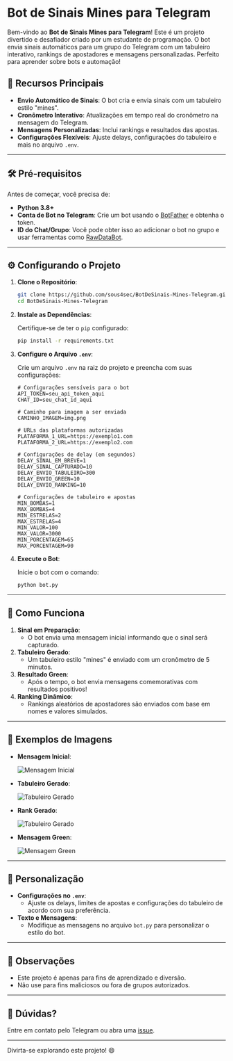 # Bot de Sinais Mines para Telegram

Bem-vindo ao **Bot de Sinais Mines para Telegram**! Este é um projeto divertido e desafiador criado por um estudante de programação. O bot envia sinais automáticos para um grupo do Telegram com um tabuleiro interativo, rankings de apostadores e mensagens personalizadas. Perfeito para aprender sobre bots e automação!

## 🚀 Recursos Principais

- **Envio Automático de Sinais**: O bot cria e envia sinais com um tabuleiro estilo "mines".
- **Cronômetro Interativo**: Atualizações em tempo real do cronômetro na mensagem do Telegram.
- **Mensagens Personalizadas**: Inclui rankings e resultados das apostas.
- **Configurações Flexíveis**: Ajuste delays, configurações do tabuleiro e mais no arquivo `.env`.

---

## 🛠️ Pré-requisitos

Antes de começar, você precisa de:

- **Python 3.8+**
- **Conta de Bot no Telegram**: Crie um bot usando o [BotFather](https://core.telegram.org/bots#botfather) e obtenha o token.
- **ID do Chat/Grupo**: Você pode obter isso ao adicionar o bot no grupo e usar ferramentas como [RawDataBot](https://t.me/RawDataBot).

---

## ⚙️ Configurando o Projeto

1. **Clone o Repositório**:

   ```bash
   git clone https://github.com/sous4sec/BotDeSinais-Mines-Telegram.git
   cd BotDeSinais-Mines-Telegram
   ```

2. **Instale as Dependências**:

   Certifique-se de ter o `pip` configurado:

   ```bash
   pip install -r requirements.txt
   ```

3. **Configure o Arquivo `.env`**:

   Crie um arquivo `.env` na raiz do projeto e preencha com suas configurações:

   ```env
   # Configurações sensíveis para o bot
   API_TOKEN=seu_api_token_aqui
   CHAT_ID=seu_chat_id_aqui

   # Caminho para imagem a ser enviada
   CAMINHO_IMAGEM=img.png

   # URLs das plataformas autorizadas
   PLATAFORMA_1_URL=https://exemplo1.com
   PLATAFORMA_2_URL=https://exemplo2.com

   # Configurações de delay (em segundos)
   DELAY_SINAL_EM_BREVE=1
   DELAY_SINAL_CAPTURADO=10
   DELAY_ENVIO_TABULEIRO=300
   DELAY_ENVIO_GREEN=10
   DELAY_ENVIO_RANKING=10

   # Configurações de tabuleiro e apostas
   MIN_BOMBAS=1
   MAX_BOMBAS=4
   MIN_ESTRELAS=2
   MAX_ESTRELAS=4
   MIN_VALOR=100
   MAX_VALOR=3000
   MIN_PORCENTAGEM=65
   MAX_PORCENTAGEM=90
   ```

4. **Execute o Bot**:

   Inicie o bot com o comando:

   ```bash
   python bot.py
   ```

---

## 🌟 Como Funciona

1. **Sinal em Preparação**:
   - O bot envia uma mensagem inicial informando que o sinal será capturado.
2. **Tabuleiro Gerado**:
   - Um tabuleiro estilo "mines" é enviado com um cronômetro de 5 minutos.
3. **Resultado Green**:
   - Após o tempo, o bot envia mensagens comemorativas com resultados positivos!
4. **Ranking Dinâmico**:
   - Rankings aleatórios de apostadores são enviados com base em nomes e valores simulados.

---

## 📸 Exemplos de Imagens

- **Mensagem Inicial**:

  ![Mensagem Inicial](https://github.com/user-attachments/assets/2e40bde2-a0bf-4836-86f4-cf158f0cb7f6)


- **Tabuleiro Gerado**:

  ![Tabuleiro Gerado](https://github.com/user-attachments/assets/3c0e9491-d24c-4020-953d-32e60b169b38)


- **Rank Gerado**:

  ![Tabuleiro Gerado](images/tabuleiro.png)

- **Mensagem Green**:

  ![Mensagem Green](https://github.com/user-attachments/assets/566b3263-6630-43de-ad53-ddf43a1df9dd)



---

## 🔧 Personalização

- **Configurações no `.env`**:
  - Ajuste os delays, limites de apostas e configurações do tabuleiro de acordo com sua preferência.
- **Texto e Mensagens**:
  - Modifique as mensagens no arquivo `bot.py` para personalizar o estilo do bot.

---

## 🚨 Observações

- Este projeto é apenas para fins de aprendizado e diversão.
- Não use para fins maliciosos ou fora de grupos autorizados.

---

## 💬 Dúvidas?

Entre em contato pelo Telegram ou abra uma [issue](https://github.com/sous4sec/BotDeSinais-Mines-Telegram/issues).

---

Divirta-se explorando este projeto! 😄


